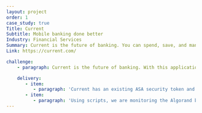 ```yaml
---
layout: project
order: 1
case_study: true
Title: Current
Subtitle: Mobile banking done better
Industry: Financial Services
Summary: Current is the future of banking. You can spend, save, and manage your money better with their mobile banking app and Visa debit card.
Link: https://current.com/

challenge:
    - paragraph: Current is the future of banking. With this application you can spend, save, and manage your money better via a mobile banking app and Visa debit card that are designed to make the most of what people get.

    delivery:
       - item:
          - paragraph: 'Current has an existing ASA security token and it aims to issue a new utility token in exchange for the security token.'
       - item:
          - paragraph: 'Using scripts, we are monitoring the Algorand blockchain looking for CRNC account holders and, based on that, we are creating utility tokens. These scripts will lock the deposited tokens but incentivise this lock up by issuing bonuses based on the times tokens are locked from.'
---
```

